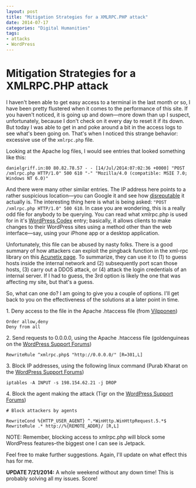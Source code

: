 ```yaml
---
layout: post
title: "Mitigation Strategies for a XMLRPC.PHP attack"
date: 2014-07-17
categories: "Digital Humanities"
tags:
- attacks
- WordPress
---
```


# Mitigation Strategies for a XMLRPC.PHP attack

I haven't been able to get easy access to a terminal in the last month or so, I have been pretty flustered when it comes to the performance of this site. If you haven't noticed, it is going up and down—more down than up I suspect, unfortunately, because I don't check on it every day to reset it if its down. But today I was able to get in and poke around a bit in the access logs to see what's been going on. That's when I noticed this strange behavior: excessive use of the `xmlrpc.php` file.

Looking at the Apache log files, I would see entries that looked something like this:

    danielgriff.in:80 80.82.78.57 - - [14/Jul/2014:07:02:36 +0000] "POST /xmlrpc.php HTTP/1.0" 500 610 "-" "Mozilla/4.0 (compatible: MSIE 7.0; Windows NT 6.0)"

And there were many other similar entries.  The IP address here points to a rather suspicious location—you can Google it and see how [disreputable][1] it actually is. The interesting thing here is what is being asked: `"POST /xmlrpc.php HTTP/1.0" 500 610`. In case you are wondering, this is a really odd file for anybody to be querying.  You can read what xmlrpc.php is used for in it's [WordPress Codex][2] entry; basically, it allows clients to make changes to their WordPress sites using a method other than the web interface—say, using your iPhone app or a desktop application.

Unfortunately, this file can be abused by nasty folks. There is a good summary of how attackers can exploit the pingback function in the xml-rpc library on this [Acunetix page][3]. To summarize, they can use it to (1) to guess hosts inside the internal network and (2) subsequently port scan those hosts, (3) carry out a DDOS attack, or (4) attack the login credentials of an internal server. If I had to guess, the 3rd option is likely the one that was affecting my site, but that's a guess.

So, what can one do? I am going to give you a couple of options. I'll get back to you on the effectiveness of the solutions at a later point in time.

1\. Deny access to the file in the Apache .htaccess file (from [Vilpponen][4])


    Order allow,deny
    Deny from all


2\. Send requests to 0.0.0.0, using the Apache .htaccess file (goldenguineas on the [WordPress Support Forums][5])

    RewriteRule ^xmlrpc.php$ "http://0.0.0.0/" [R=301,L]

3\. Block IP addresses, using the following linux command (Purab Kharat on the [WordPress Support Forums][6])

    iptables -A INPUT -s 198.154.62.21 -j DROP

4\. Block the agent making the attack (Tigr on the [WordPress Support Forums][5])

    # Block attackers by agents

    RewriteCond %{HTTP_USER_AGENT} ^.*WinHttp.WinHttpRequest.5.*$
    RewriteRule .* http://%{REMOTE_ADDR}/ [R,L]


NOTE: Remember, blocking access to xmlrpc.php will block some WordPress features–the biggest one I can see is Jetpack.

Feel free to make further suggestions. Again, I'll update on what effect this has for me.

**UPDATE 7/21/2014:** A whole weekend without any down time! This is probably solving all my issues. Score!



[1]: https://www.virustotal.com/en/ip-address/80.82.78.57/information/ "80.82.78.57 IP address information - VirusTotal"
[2]: http://codex.wordpress.org/XML-RPC_Support "XML-RPC Support"
[3]: http://www.acunetix.com/blog/web-security-zone/wordpress-pingback-vulnerability/ "WordPress Pingback Vulnerability Found in WordPress 3.5"
[4]: http://antti.vilpponen.net/2013/08/26/how-to-mitigate-a-wordpress-xmlrpc-php-attack/ "How to mitigate a WordPress XMLRPC.php attack"
[5]: http://wordpress.org/support/topic/resolving-xmlrpcphp-ddos-attack-with-htaccess-redirect "Resolving XMLRPC.PHP DDOS attack with htaccess redirect?"
[6]: http://wordpress.org/support/topic/xmlrpcphp-attack-on-wordpress-38 "xmlrpc.php attack on WordPress 3.8"
